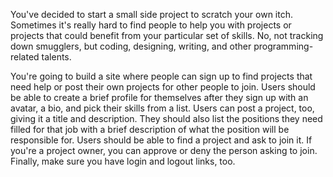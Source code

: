 You've decided to start a small side project to scratch your own itch.
 Sometimes it's really hard to find people to help you with projects or projects that could benefit from your
 particular set of skills. No, not tracking down smugglers, but coding, designing, writing, and other
 programming-related talents.

You're going to build a site where people can sign up to find projects that need help or post their own projects
for other people to join. Users should be able to create a brief profile for themselves after they sign up with
an avatar, a bio, and pick their skills from a list. Users can post a project, too, giving it a title and description.
They should also list the positions they need filled for that job with a brief description of what the position
will be responsible for. Users should be able to find a project and ask to join it. If you're a project owner,
you can approve or deny the person asking to join. Finally, make sure you have login and logout links, too.